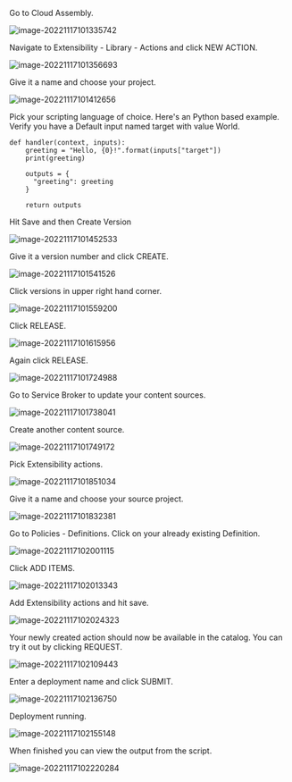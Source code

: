 Go to Cloud Assembly.

![image-20221117101335742](./assets/images/extensibility/image-20221117101335742.png)

Navigate to Extensibility - Library - Actions and click NEW ACTION.

![image-20221117101356693](./assets/images/extensibility/image-20221117101356693.png)

Give it a name and choose your project.

![image-20221117101412656](./assets/images/extensibility/image-20221117101412656.png)

Pick your scripting language of choice. Here's an Python based example. Verify you have a Default input named target with value World.

```
def handler(context, inputs):
    greeting = "Hello, {0}!".format(inputs["target"])
    print(greeting)

    outputs = {
      "greeting": greeting
    }

    return outputs
```

Hit Save and then Create Version

![image-20221117101452533](./assets/images/extensibility/image-20221117101452533.png)

Give it a version number and click CREATE.

![image-20221117101541526](./assets/images/extensibility/image-20221117101541526.png)

Click versions in upper right hand corner.

![image-20221117101559200](./assets/images/extensibility/image-20221117101559200.png)

Click RELEASE.

![image-20221117101615956](./assets/images/extensibility/image-20221117101615956.png)

Again click RELEASE.

![image-20221117101724988](./assets/images/extensibility/image-20221117101724988.png)

Go to Service Broker to update your content sources.

![image-20221117101738041](./assets/images/extensibility/image-20221117101738041.png)

Create another content source.

![image-20221117101749172](./assets/images/extensibility/image-20221117101749172.png)

Pick Extensibility actions.

![image-20221117101851034](./assets/images/extensibility/image-20221117101851034.png)

Give it a name and choose your source project.

![image-20221117101832381](./assets/images/extensibility/image-20221117101832381.png)

Go to Policies - Definitions. Click on your already existing Definition.

![image-20221117102001115](./assets/images/extensibility/image-20221117102001115.png)

Click ADD ITEMS.

![image-20221117102013343](./assets/images/extensibility/image-20221117102013343.png)

Add Extensibility actions and hit save.

![image-20221117102024323](./assets/images/extensibility/image-20221117102024323.png)

Your newly created action should now be available in the catalog. You can try it out by clicking REQUEST.

![image-20221117102109443](./assets/images/extensibility/image-20221117102109443.png)

Enter a deployment name and click SUBMIT.

![image-20221117102136750](./assets/images/extensibility/image-20221117102136750.png)

Deployment running.

![image-20221117102155148](./assets/images/extensibility/image-20221117102155148.png)

When finished you can view the output from the script.

![image-20221117102220284](./assets/images/extensibility/image-20221117102220284.png)

